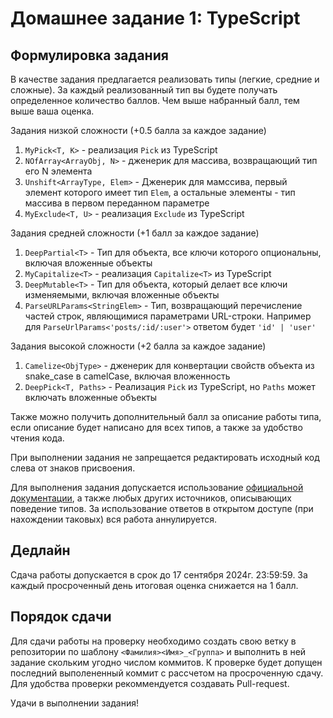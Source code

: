 # Домашнее задание 1: TypeScript

## Формулировка задания
В качестве задания предлагается реализовать типы (легкие, средние и сложные). За каждый реализованный тип вы будете получать определенное количество баллов. Чем выше набранный балл, тем выше ваша оценка.

Задания низкой сложности (+0.5 балла за каждое задание)
1. `MyPick<T, K>` - реализация `Pick` из TypeScript
1. `NOfArray<ArrayObj, N>` - дженерик для массива, возвращающий тип его N элемента
1. `Unshift<ArrayType, Elem>` - Дженерик для мамссива, первый элемент которого имеет тип `Elem`, а остальные элементы - тип массива в первом переданном параметре
1. `MyExclude<T, U>` - реализация `Exclude` из TypeScript

Задания средней сложности (+1 балл за каждое задание)
1. `DeepPartial<T>` - Тип для объекта, все ключи которого опциональны, включая вложенные объекты
1. `MyCapitalize<T>` - реализация `Capitalize<T>` из TypeScript
1. `DeepMutable<T>` - Тип для объекта, который делает все ключи изменяемыми, включая вложенные объекты
1. `ParseURLParams<StringElem>` - Тип, возвращающий перечисление частей строк, являющимися параметрами URL-строки. Например для `ParseUrlParams<'posts/:id/:user'>` ответом будет `'id' | 'user'`

Задания высокой сложности (+2 балла за каждое задание)
1. `Camelize<ObjType>` - дженерик для конвертации свойств объекта из snake_case в camelCase, включая вложенность
1. `DeepPick<T, Paths>` - Реализация `Pick` из TypeScript, но `Paths` может включать вложенные объекты

Также можно получить дополнительный балл за описание работы типа, если описание будет написано для всех типов, а также за удобство чтения кода.

При выполнении задания не запрещается редактировать исходный код слева от знаков присвоения.

Для выполнения задания допускается использование [официальной документации](https://typescriptlang.org), а также любых других источников, описывающих поведение типов. За использование ответов в открытом доступе (при нахождении таковых) вся работа аннулируется.

## Дедлайн
Сдача работы допускается в срок до 17 сентября 2024г. 23:59:59. За каждый просроченный день итоговая оценка снижается на 1 балл.

## Порядок сдачи
Для сдачи работы на проверку необходимо создать свою ветку в репозитории по шаблону `<Фамилия><Имя>_<Группа>` и выполнить в ней задание скольким угодно числом коммитов. К проверке будет допущен последний выполененный коммит с рассчетом на просроченную сдачу. Для удобства проверки рекоммендуется создавать Pull-request.

Удачи в выполнении задания!
